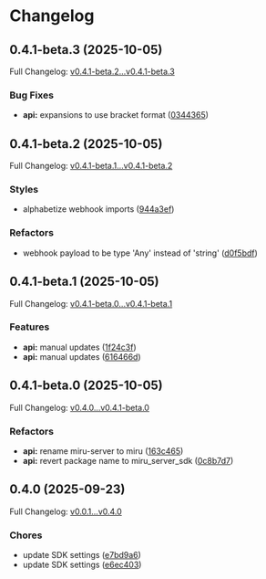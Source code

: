 # Changelog

## 0.4.1-beta.3 (2025-10-05)

Full Changelog: [v0.4.1-beta.2...v0.4.1-beta.3](https://github.com/miruml/python-server-sdk/compare/v0.4.1-beta.2...v0.4.1-beta.3)

### Bug Fixes

* **api:** expansions to use bracket format ([0344365](https://github.com/miruml/python-server-sdk/commit/03443654ab20a279be8594224358a15b746cfd01))

## 0.4.1-beta.2 (2025-10-05)

Full Changelog: [v0.4.1-beta.1...v0.4.1-beta.2](https://github.com/miruml/python-server-sdk/compare/v0.4.1-beta.1...v0.4.1-beta.2)

### Styles

* alphabetize webhook imports ([944a3ef](https://github.com/miruml/python-server-sdk/commit/944a3ef1b90d1efcff434ad218237107fb216a56))


### Refactors

* webhook payload to be type 'Any' instead of 'string' ([d0f5bdf](https://github.com/miruml/python-server-sdk/commit/d0f5bdf96c37812e15ddba85ce45e898491546ae))

## 0.4.1-beta.1 (2025-10-05)

Full Changelog: [v0.4.1-beta.0...v0.4.1-beta.1](https://github.com/miruml/python-server-sdk/compare/v0.4.1-beta.0...v0.4.1-beta.1)

### Features

* **api:** manual updates ([1f24c3f](https://github.com/miruml/python-server-sdk/commit/1f24c3f238e13344e158a909a8444fe6a02534ec))
* **api:** manual updates ([616466d](https://github.com/miruml/python-server-sdk/commit/616466d196871cb65ad48ecccf292be3596043b1))

## 0.4.1-beta.0 (2025-10-05)

Full Changelog: [v0.4.0...v0.4.1-beta.0](https://github.com/miruml/python-server-sdk/compare/v0.4.0...v0.4.1-beta.0)

### Refactors

* **api:** rename miru-server to miru ([163c465](https://github.com/miruml/python-server-sdk/commit/163c4659c64f6b954d9b91e7b340554f0919efa6))
* **api:** revert package name to miru_server_sdk ([0c8b7d7](https://github.com/miruml/python-server-sdk/commit/0c8b7d74ae67df4005fc069c4575ffae78b975c6))

## 0.4.0 (2025-09-23)

Full Changelog: [v0.0.1...v0.4.0](https://github.com/miruml/python-server-sdk/compare/v0.0.1...v0.4.0)

### Chores

* update SDK settings ([e7bd9a6](https://github.com/miruml/python-server-sdk/commit/e7bd9a6b432ceeb9e9746577c0588bc3d8d6d81c))
* update SDK settings ([e6ec403](https://github.com/miruml/python-server-sdk/commit/e6ec4031305e950d8f61d18a55344de0e36f752b))
